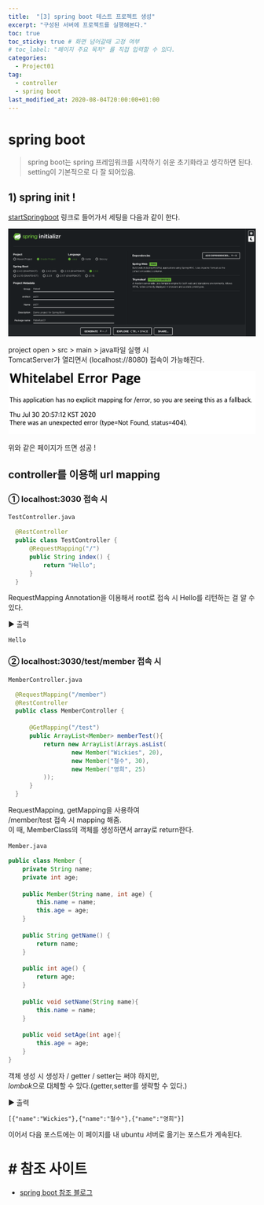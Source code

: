 ```yaml
---
title:  "[3] spring boot 테스트 프로젝트 생성"
excerpt: "구성된 서버에 프로젝트를 실행해본다."
toc: true
toc_sticky: true # 화면 넘어갈때 고정 여부
# toc_label: "페이지 주요 목차" 를 직접 입력할 수 있다.
categories:
  - Project01
tag:
  - controller
  - spring boot
last_modified_at: 2020-08-04T20:00:00+01:00
---
```


# spring boot
> spring boot는 spring 프레임워크를 시작하기 쉬운 초기화라고 생각하면 된다.
> setting이 기본적으로 다 잘 되어있음.

## 1) spring init ! 
[startSpringboot](https://start.spring.io/)
링크로 들어가서 세팅을 다음과 같이 한다.

![startSpringboot](/assets/images/prj01_spinit.png)

project open > src > main > java파일 실행 시 <br>
TomcatServer가 열리면서 (localhost://8080) 접속이 가능해진다.

![sprbootStart](/assets/images/prj01_sprbootStart.png)

위와 같은 페이지가 뜨면 성공 !

## controller를 이용해 url mapping

### ① localhost:3030 접속 시 
`TestController.java`
```java
  @RestController
  public class TestController {
      @RequestMapping("/")
      public String index() {
          return "Hello";
      }
  }
```
RequestMapping Annotation을 이용해서 root로 접속 시 Hello를 리턴하는 걸 알 수 있다.

▶︎ 출력
```
Hello
```

### ② localhost:3030/test/member 접속 시 
`MemberController.java`
```java
  @RequestMapping("/member")
  @RestController
  public class MemberController {
      
      @GetMapping("/test")
      public ArrayList<Member> memberTest(){
          return new ArrayList(Arrays.asList(
                  new Member("Wickies", 20),
                  new Member("철수", 30),
                  new Member("영희", 25)
          ));
      }
  }
```

RequestMapping, getMapping을 사용하여 <br>
/member/test 접속 시 mapping 해줌.<br>
이 때, MemberClass의 객체를 생성하면서 array로 return한다.
<br>

`Member.java`
```java
public class Member {
    private String name;
    private int age;

    public Member(String name, int age) {
        this.name = name;
        this.age = age;
    }
    
    public String getName() {
        return name;
    }

    public int age() {
        return age;
    }

    public void setName(String name){
        this.name = name;
    }

    public void setAge(int age){
        this.age = age;
    }
}
```

객체 생성 시 생성자 / getter / setter는 써야 하지만, <br>
*lombok*으로 대체할 수 있다.(getter,setter를 생략할 수 있다.)

▶︎ 출력
```
[{"name":"Wickies"},{"name":"철수"},{"name":"영희"}]
```

이어서 다음 포스트에는 이 페이지를 내 ubuntu 서버로 옮기는 포스트가 계속된다.



# # 참조 사이트

- [spring boot 참조 블로그](https://wickies.tistory.com/99?category=768093)
